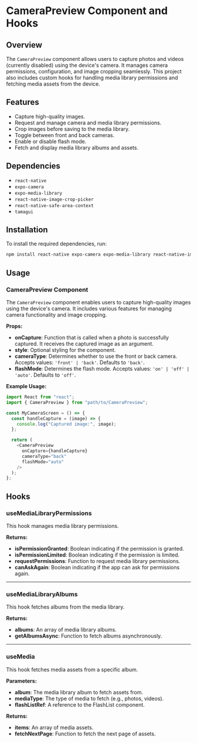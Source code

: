 # CameraPreview Component and Hooks

## Overview

The `CameraPreview` component allows users to capture photos and videos (currently disabled) using the device's camera. It manages camera permissions, configuration, and image cropping seamlessly. This project also includes custom hooks for handling media library permissions and fetching media assets from the device.

## Features

- Capture high-quality images.
- Request and manage camera and media library permissions.
- Crop images before saving to the media library.
- Toggle between front and back cameras.
- Enable or disable flash mode.
- Fetch and display media library albums and assets.

## Dependencies

- `react-native`
- `expo-camera`
- `expo-media-library`
- `react-native-image-crop-picker`
- `react-native-safe-area-context`
- `tamagui`

## Installation

To install the required dependencies, run:

```bash
npm install react-native expo-camera expo-media-library react-native-image-crop-picker react-native-safe-area-context tamagui
```

## Usage

### CameraPreview Component

The `CameraPreview` component enables users to capture high-quality images using the device's camera. It includes various features for managing camera functionality and image cropping.

**Props:**

- **onCapture**: Function that is called when a photo is successfully captured. It receives the captured image as an argument.
- **style**: Optional styling for the component.
- **cameraType**: Determines whether to use the front or back camera. Accepts values: `'front' | 'back'`. Defaults to `'back'`.
- **flashMode**: Determines the flash mode. Accepts values: `'on' | 'off' | 'auto'`. Defaults to `'off'`.

**Example Usage:**

```javascript
import React from "react";
import { CameraPreview } from "path/to/CameraPreview";

const MyCameraScreen = () => {
  const handleCapture = (image) => {
    console.log("Captured image:", image);
  };

  return (
    <CameraPreview
      onCapture={handleCapture}
      cameraType="back"
      flashMode="auto"
    />
  );
};
```

## Hooks

### useMediaLibraryPermissions

This hook manages media library permissions.

**Returns:**

- **isPermissionGranted**: Boolean indicating if the permission is granted.
- **isPermissionLimited**: Boolean indicating if the permission is limited.
- **requestPermissions**: Function to request media library permissions.
- **canAskAgain**: Boolean indicating if the app can ask for permissions again.

---

### useMediaLibraryAlbums

This hook fetches albums from the media library.

**Returns:**

- **albums**: An array of media library albums.
- **getAlbumsAsync**: Function to fetch albums asynchronously.

---

### useMedia

This hook fetches media assets from a specific album.

**Parameters:**

- **album**: The media library album to fetch assets from.
- **mediaType**: The type of media to fetch (e.g., photos, videos).
- **flashListRef**: A reference to the FlashList component.

**Returns:**

- **items**: An array of media assets.
- **fetchNextPage**: Function to fetch the next page of assets.

```

```
